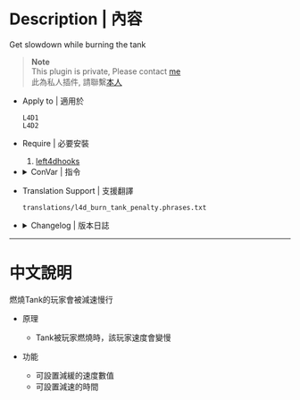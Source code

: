 # Description | 內容
Get slowdown while burning the tank

> __Note__ <br/>
This plugin is private, Please contact [me](https://github.com/fbef0102/Game-Private_Plugin#私人插件列表-private-plugins-list)<br/>
此為私人插件, 請聯繫[本人](https://github.com/fbef0102/Game-Private_Plugin#私人插件列表-private-plugins-list)

* Apply to | 適用於
	```
	L4D1
	L4D2
	```

* Require | 必要安裝
	1. [left4dhooks](https://forums.alliedmods.net/showthread.php?t=321696)

* <details><summary>ConVar | 指令</summary>

	* cfg/sourcemod/l4d_burn_tank_penalty.cfg
		```php
		// Changes how message displays. (0: Disable, 1:In chat, 2: In Hint Box, 3: In center text)
		l4d_burn_tank_penalty_announce_type "1"

		// 0=Plugin off, 1=Plugin on.
		l4d_burn_tank_penalty_enable "1"

		// Time in seconds to change player speed.
		l4d_burn_tank_penalty_speed_time "10.0"

		// Change Player Speed if he burns tank.
		l4d_burn_tank_penalty_speed_value "120"
		```
</details>

* Translation Support | 支援翻譯
	```
	translations/l4d_burn_tank_penalty.phrases.txt
	```

* <details><summary>Changelog | 版本日誌</summary>

	* v1.0
		* Initial Release
</details>

- - - -
# 中文說明
燃燒Tank的玩家會被減速慢行

* 原理
	* Tank被玩家燃燒時，該玩家速度會變慢

* 功能
	* 可設置減緩的速度數值
	* 可設置減速的時間
